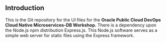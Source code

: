 ## Introduction

This is the Git repository for the UI files for the **Oracle Public Cloud DevOps Cloud Native Microservices-DB Workshop.** There is a dependency upon the Node.js npm distribution Express.js.  This Node.js software serves as a simple web server for static files using the Express framework.  
